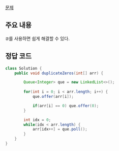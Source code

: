 [문제](https://leetcode.com/problems/duplicate-zeros/)

## 주요 내용

`큐`를 사용하면 쉽게 해결할 수 있다. 

## 정답 코드 
``` java
class Solution {
    public void duplicateZeros(int[] arr) {

        Queue<Integer> que = new LinkedList<>(); 
        
        for(int i = 0; i < arr.length; i++) {
            que.offer(arr[i]); 

            if(arr[i] == 0) que.offer(0); 
        }

        int idx = 0; 
        while(idx < arr.length) {
            arr[idx++] = que.poll(); 
        }     
    }
}
```
